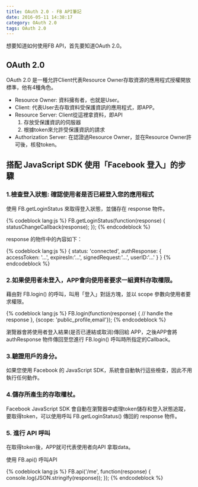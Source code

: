 ```yaml
---
title: OAuth 2.0 - FB API筆記
date: 2016-05-11 14:38:17
category: OAuth 2.0
tags: OAuth 2.0
---
```


想要知道如何使用FB API，首先要知道OAuth 2.0。

## OAuth 2.0
OAuth 2.0 是一種允許Client代表Resource Owner存取資源的應用程式授權開放標準，他有4種角色。

* Resource Owner: 資料擁有者，也就是User。
* Client: 代表User去存取資料受保護資訊的應用程式，即APP。
* Resource Server: Client從這裡拿資料，即API
  1. 存放受保護資訊的伺服器
  2. 根據token來允許受保護資訊的請求
* Authorization Server: 在認證過Resource Owner，並在Resource Owner許可後，核發token。

<!--more-->

## 搭配 JavaScript SDK 使用「Facebook 登入」的步驟

### 1.檢查登入狀態: 確認使用者是否已經登入您的應用程式

使用 FB.getLoginStatus 來取得登入狀態，並儲存在 response 物件。

{% codeblock lang:js %}
FB.getLoginStatus(function(response) {
    statusChangeCallback(response);
});
{% endcodeblock %}

response 的物件中的內容如下：

{% codeblock lang:js %}
{
    status: 'connected',
    authResponse: {
        accessToken: '...',
        expiresIn:'...',
        signedRequest:'...',
        userID:'...'
    }
}
{% endcodeblock %}

### 2.如果使用者未登入，APP會向使用者要求一組資料存取權限。

藉由對 FB.login() 的呼叫，叫用「登入」對話方塊，並以 scope 參數向使用者要求權限。

{% codeblock lang:js %}
FB.login(function(response) {
   // handle the response
 }, {scope: 'public_profile,email'});
{% endcodeblock %}

瀏覽器會將使用者登入結果(是否已連結或取消)傳回給 APP，之後APP會將 authResponse 物件傳回至您進行 FB.login() 呼叫時所指定的Callback。

###  3.驗證用戶的身分。

如果您使用 Facebook 的 JavaScript SDK，系統會自動執行這些檢查，因此不用執行任何動作。

###  4.儲存所產生的存取權杖。

Facebook JavaScript SDK 會自動在瀏覽器中處理token儲存和登入狀態追蹤，要取得token，可以使用呼叫 FB.getLoginStatus() 傳回的 response 物件。

###  5. 進行 API 呼叫

在取得token後，APP就可代表使用者向API 拿取data。

使用 FB.api() 呼叫API 

{% codeblock lang:js %}
FB.api('/me', function(response) {
    console.log(JSON.stringify(response));
});
{% endcodeblock %}
